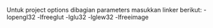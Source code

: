 Untuk project options dibagian parameters masukkan linker berikut:
-lopengl32
-lfreeglut
-lglu32
-lglew32
-lfreeimage
